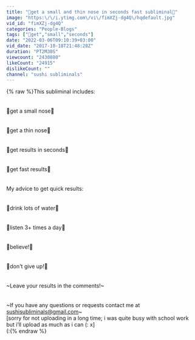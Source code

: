 ```yaml
---
title: "🍣get a small and thin nose in seconds fast subliminal🍣"
image: "https:\/\/i.ytimg.com\/vi\/fimXZj-dg4Q\/hqdefault.jpg"
vid_id: "fimXZj-dg4Q"
categories: "People-Blogs"
tags: ["🍣get","small","seconds"]
date: "2022-03-06T09:10:39+03:00"
vid_date: "2017-10-18T21:48:28Z"
duration: "PT2M30S"
viewcount: "2430880"
likeCount: "24915"
dislikeCount: ""
channel: "sushi subliminals"
---
```

{% raw %}This subliminal includes:<br /><br /><br />🍣get a small nose🍣<br /><br /><br />🍣get a thin nose🍣<br /><br /><br />🍣get results in seconds🍣<br /><br /><br />🍣get fast results🍣 <br /><br /><br />My advice to get quick results:<br /><br /><br />🍣drink lots of water🍣<br /><br /><br />🍣listen 3+ times a day🍣<br /><br /><br />🍣believe!🍣<br /><br /><br />🍣don't give up!🍣<br /><br /><br />~Leave your results in the comments!~<br /><br /><br />~If you have any questions or requests contact me at sushisubliminals@gmail.com~ <br />[sorry for not uploading in a long time; i was quite busy with school work but i’ll upload as much as i can (: x]<br />(:{% endraw %}
